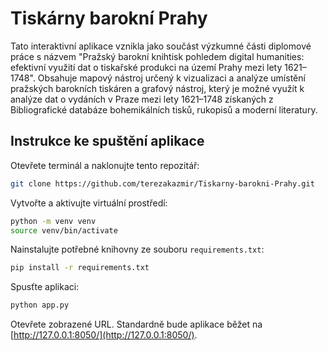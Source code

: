 # Tiskárny barokní Prahy
Tato interaktivní aplikace vznikla jako součást výzkumné části diplomové práce s názvem "Pražský barokní knihtisk pohledem digital humanities: efektivní využití dat o tiskařské produkci na území Prahy mezi lety 1621–1748". Obsahuje mapový nástroj určený k vizualizaci a analýze umístění pražských barokních tiskáren a grafový nástroj, který je možné využít k analýze dat o vydáních v Praze mezi lety 1621–1748 získaných z Bibliografické databáze bohemikálních tisků, rukopisů a moderní literatury.

## Instrukce ke spuštění aplikace
Otevřete terminál a naklonujte tento repozitář:
```bash
git clone https://github.com/terezakazmir/Tiskarny-barokni-Prahy.git
```
Vytvořte a aktivujte virtuální prostředí:
```bash
python -m venv venv
source venv/bin/activate
```

Nainstalujte potřebné knihovny ze souboru `requirements.txt`:
```bash
pip install -r requirements.txt
```
Spusťte aplikaci:
```bash
python app.py
```
Otevřete zobrazené URL. Standardně bude aplikace běžet na [http://127.0.0.1:8050/](http://127.0.0.1:8050/).
